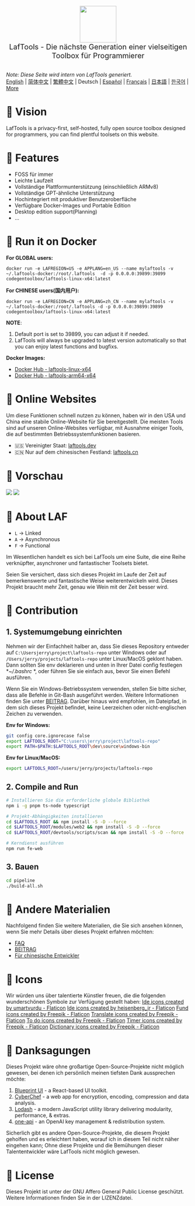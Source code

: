 <p align="center">
<img width="100" src="https://github.com/work7z/LafTools/blob/dev/modules/web2/public/static/icon.png?raw=true"></img>
<br>
<span style="font-size:20px">LafTools - Die nächste Generation einer vielseitigen Toolbox für Programmierer
</span>
<!-- <center>
<div style="text-align:center;">
<a target="_blank" href="http://cloud.laftools.cn">Vorschau der Insider-Version von LafTools</a>
</div>
</center> -->
<br><br>
</p>

<i>Note: Diese Seite wird intern von LafTools generiert.</i> <br/> [English](/docs/en_US/README.md)  |  [简体中文](/docs/zh_CN/README.md)  |  [繁體中文](/docs/zh_HK/README.md)  |  Deutsch  |  [Español](/docs/es/README.md)  |  [Français](/docs/fr/README.md)  |  [日本語](/docs/ja/README.md)  |  [한국어](/docs/ko/README.md) | [More](/docs/) <br/>

# 🔮 Vision

LafTools is a privacy-first, self-hosted, fully open source toolbox designed for programmers, you can find plentful toolsets on this website.

# 💌 Features

- FOSS für immer
- Leichte Laufzeit
- Vollständige Plattformunterstützung (einschließlich ARMv8)
- Vollständige GPT-ähnliche Unterstützung
- Hochintegriert mit produktiver Benutzeroberfläche
- Verfügbare Docker-Images und Portable Edition
- Desktop edition support(Planning)
- ...

# 🚀 Run it on Docker

**For GLOBAL users:**

```
docker run -e LAFREGION=US -e APPLANG=en_US --name mylaftools -v ~/.laftools-docker:/root/.laftools  -d -p 0.0.0.0:39899:39899 codegentoolbox/laftools-linux-x64:latest
```

**For CHINESE users(国内用户):**

```
docker run -e LAFREGION=CN -e APPLANG=zh_CN --name mylaftools -v ~/.laftools-docker:/root/.laftools -d -p 0.0.0.0:39899:39899 codegentoolbox/laftools-linux-x64:latest
```

**NOTE**:

1. Default port is set to 39899, you can adjust it if needed.
2. LafTools will always be upgraded to latest version automatically so that you can enjoy latest functions and bugfixs.

**Docker Images:**

- [Docker Hub - laftools-linux-x64](https://hub.docker.com/r/codegentoolbox/laftools-linux-x64)
- [Docker Hub - laftools-arm64-x64](https://hub.docker.com/r/codegentoolbox/laftools-arm64-x64)

# 🔗 Online Websites

Um diese Funktionen schnell nutzen zu können, haben wir in den USA und China eine stabile Online-Website für Sie bereitgestellt. Die meisten Tools sind auf unseren Online-Websites verfügbar, mit Ausnahme einiger Tools, die auf bestimmten Betriebssystemfunktionen basieren.

- 🇺🇸 Vereinigter Staat: [laftools.dev](https://laftools.dev)
- 🇨🇳 Nur auf dem chinesischen Festland: [laftools.cn](https://laftools.cn)

# 🌠 Vorschau

![](https://github.com/work7z/LafTools/blob/dev/devtools/images/portal-1.png?raw=true)
![](https://github.com/work7z/LafTools/blob/dev/devtools/images/preview-dark.png?raw=true)

# 📡 About LAF

- `L` -> Linked
- `A` -> Asynchronous
- `F` -> Functional

Im Wesentlichen handelt es sich bei LafTools um eine Suite, die eine Reihe verknüpfter, asynchroner und fantastischer Toolsets bietet.

Seien Sie versichert, dass sich dieses Projekt im Laufe der Zeit auf bemerkenswerte und fantastische Weise weiterentwickeln wird. Dieses Projekt braucht mehr Zeit, genau wie Wein mit der Zeit besser wird.

# 🌠 Contribution

## 1. Systemumgebung einrichten

Nehmen wir der Einfachheit halber an, dass Sie dieses Repository entweder auf `C:\Usersjerry\project\laftools-repo` unter Windows oder auf `/Users/jerry/projects/laftools-repo` unter Linux/MacOS geklont haben. Dann sollten Sie env deklarieren und unten in Ihrer Datei config festlegen **~/.bashrc* *, oder führen Sie sie einfach aus, bevor Sie einen Befehl ausführen.

Wenn Sie ein Windows-Betriebssystem verwenden, stellen Sie bitte sicher, dass alle Befehle in Git-Bash ausgeführt werden. Weitere Informationen finden Sie unter [BEITRAG](/docs/de/CONTRIBUTION.md). Darüber hinaus wird empfohlen, im Dateipfad, in dem sich dieses Projekt befindet, keine Leerzeichen oder nicht-englischen Zeichen zu verwenden.

**Env for Windows:**

```bash
git config core.ignorecase false
export LAFTOOLS_ROOT="C:\users\jerry\project\laftools-repo"
export PATH=$PATH:$LAFTOOLS_ROOT\dev\source\windows-bin
```

**Env for Linux/MacOS:**

```bash
export LAFTOOLS_ROOT=/users/jerry/projects/laftools-repo
```

## 2. Compile and Run

```bash
# Installieren Sie die erforderliche globale Bibliothek
npm i -g pnpm ts-node typescript

# Projekt-Abhängigkeiten installieren
cd $LAFTOOLS_ROOT && npm install -S -D --force
cd $LAFTOOLS_ROOT/modules/web2 && npm install -S -D --force
cd $LAFTOOLS_ROOT/devtools/scripts/scan && npm install -S -D --force

# Kerndienst ausführen
npm run fe-web

```

## 3. Bauen

```bash
cd pipeline
./build-all.sh
```

# 📑 Andere Materialien

Nachfolgend finden Sie weitere Materialien, die Sie sich ansehen können, wenn Sie mehr Details über dieses Projekt erfahren möchten:

- [FAQ](/docs/de/FAQ.md)
- [BEITRAG](/docs/de/CONTRIBUTION.md)
- [Für chinesische Entwickler](/devtools/notes/common/issues.md)

# 💐 Icons

Wir würden uns über talentierte Künstler freuen, die die folgenden wunderschönen Symbole zur Verfügung gestellt haben:
<a href="https://www.flaticon.com/free-icons/ide" title="ide icons">Ide icons created by umartvurdu - Flaticon</a>
<a href="https://www.flaticon.com/free-icons/ide" title="ide icons">Ide icons created by heisenberg_jr - Flaticon</a>
<a href="https://www.flaticon.com/free-icons/fund" title="fund icons">Fund icons created by Freepik - Flaticon</a>
<a href="https://www.flaticon.com/free-icons/translate" title="translate icons">Translate icons created by Freepik - Flaticon</a>
<a href="https://www.flaticon.com/free-icons/to-do" title="to do icons">To do icons created by Freepik - Flaticon</a>
<a href="https://www.flaticon.com/free-icons/timer" title="timer icons">Timer icons created by Freepik - Flaticon</a>
<a href="https://www.flaticon.com/free-icons/dictionary" title="dictionary icons">Dictionary icons created by Freepik - Flaticon</a>

# 🙏 Danksagungen

Dieses Projekt wäre ohne großartige Open-Source-Projekte nicht möglich gewesen, bei denen ich persönlich meinen tiefsten Dank aussprechen möchte:

1. [Blueprint UI](https://blueprintjs.com/) - a React-based UI toolkit.
1. [CyberChef](https://github.com/gchq/CyberChef/tree/master) - a web app for encryption, encoding, compression and data analysis.
1. [Lodash](https://github.com/lodash/lodash) - a modern JavaScript utility library delivering modularity, performance, & extras.
1. [one-api](https://github.com/songquanpeng/one-api) - an OpenAI key management & redistribution system.

Sicherlich gibt es andere Open-Source-Projekte, die diesem Projekt geholfen und es erleichtert haben, worauf ich in diesem Teil nicht näher eingehen kann; Ohne diese Projekte und die Bemühungen dieser Talententwickler wäre LafTools nicht möglich gewesen.

# 🪪 License

Dieses Projekt ist unter der GNU Affero General Public License geschützt. Weitere Informationen finden Sie in der LIZENZdatei.
